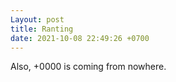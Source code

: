 ```yaml
---
Layout: post
title: Ranting
date: 2021-10-08 22:49:26 +0700
---
```


Also, +0000 is coming from nowhere.
